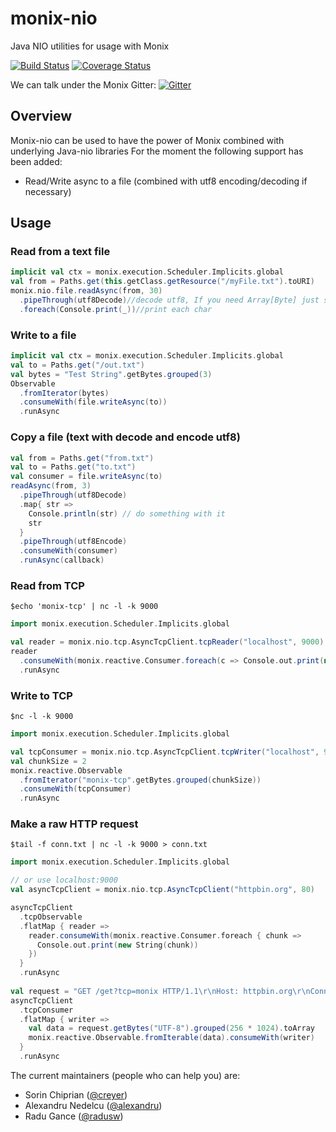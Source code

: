 # monix-nio

Java NIO utilities for usage with Monix

[![Build Status](https://travis-ci.org/monix/monix-nio.svg?branch=master)](https://travis-ci.org/monix/monix-nio)
[![Coverage Status](https://codecov.io/gh/monix/monix-nio/coverage.svg?branch=master)](https://codecov.io/gh/monix/monix-nio?branch=master)


We can talk under the Monix Gitter:
[![Gitter](https://badges.gitter.im/Join%20Chat.svg)](https://gitter.im/monix/monix?utm_source=badge&utm_medium=badge&utm_campaign=pr-badge&utm_content=badge)

## Overview
Monix-nio can be used to have the power of Monix combined with underlying Java-nio libraries
For the moment the following support has been added:
- Read/Write async to a file (combined with utf8 encoding/decoding if necessary)

## Usage
### Read from a text file

```scala
implicit val ctx = monix.execution.Scheduler.Implicits.global
val from = Paths.get(this.getClass.getResource("/myFile.txt").toURI)
monix.nio.file.readAsync(from, 30)
  .pipeThrough(utf8Decode)//decode utf8, If you need Array[Byte] just skip the decoding
  .foreach(Console.print(_))//print each char
```

### Write to a file
```scala
implicit val ctx = monix.execution.Scheduler.Implicits.global
val to = Paths.get("/out.txt")
val bytes = "Test String".getBytes.grouped(3)
Observable
  .fromIterator(bytes)
  .consumeWith(file.writeAsync(to))
  .runAsync
```
### Copy a file (text with decode and encode utf8)
```scala
val from = Paths.get("from.txt")
val to = Paths.get("to.txt")
val consumer = file.writeAsync(to)
readAsync(from, 3)
  .pipeThrough(utf8Decode)
  .map{ str =>
    Console.println(str) // do something with it
    str
  }
  .pipeThrough(utf8Encode)
  .consumeWith(consumer)
  .runAsync(callback)
```

### Read from TCP
```commandline
$echo 'monix-tcp' | nc -l -k 9000
```
```scala
import monix.execution.Scheduler.Implicits.global

val reader = monix.nio.tcp.AsyncTcpClient.tcpReader("localhost", 9000)
reader
  .consumeWith(monix.reactive.Consumer.foreach(c => Console.out.print(new String(c))))
  .runAsync
```

### Write to TCP
```commandline
$nc -l -k 9000
```
```scala
import monix.execution.Scheduler.Implicits.global

val tcpConsumer = monix.nio.tcp.AsyncTcpClient.tcpWriter("localhost", 9000)
val chunkSize = 2
monix.reactive.Observable
  .fromIterator("monix-tcp".getBytes.grouped(chunkSize))
  .consumeWith(tcpConsumer)
  .runAsync
```

### Make a raw HTTP request
```commandline
$tail -f conn.txt | nc -l -k 9000 > conn.txt
```
```scala
import monix.execution.Scheduler.Implicits.global

// or use localhost:9000
val asyncTcpClient = monix.nio.tcp.AsyncTcpClient("httpbin.org", 80)

asyncTcpClient
  .tcpObservable
  .flatMap { reader =>
    reader.consumeWith(monix.reactive.Consumer.foreach { chunk =>
      Console.out.print(new String(chunk))
    })
  }
  .runAsync
  
val request = "GET /get?tcp=monix HTTP/1.1\r\nHost: httpbin.org\r\nConnection: keep-alive\r\n\r\n"
asyncTcpClient
  .tcpConsumer
  .flatMap { writer =>
    val data = request.getBytes("UTF-8").grouped(256 * 1024).toArray
    monix.reactive.Observable.fromIterable(data).consumeWith(writer)
  }
  .runAsync
```

The current maintainers (people who can help you) are:
- Sorin Chiprian ([@creyer](https://github.com/creyer))
- Alexandru Nedelcu ([@alexandru](https://github.com/alexandru))
- Radu Gance ([@radusw](https://github.com/radusw))




